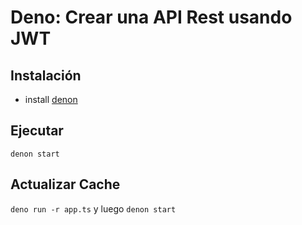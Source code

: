 # Deno: Crear una API Rest usando JWT

## Instalación

- install [denon](https://deno.land/x/denon/)

## Ejecutar

`denon start`

## Actualizar Cache

`deno run -r app.ts` y luego `denon start`
